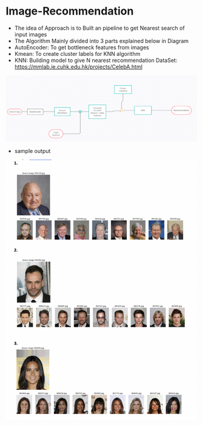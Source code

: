# Image-Recommendation
- The idea of Approach is to Built an pipeline to get Nearest search of input images
- The Algorithm Mainly divided into 3 parts explained below in Diagram 
- AutoEncoder: To get bottleneck features from images
- Kmean: To create cluster labels for KNN algorithm
- KNN: Building model to give N nearest recommendation 
DataSet: 
https://mmlab.ie.cuhk.edu.hk/projects/CelebA.html 

![plot](dig.png)

- sample output

![plot](op.png)
